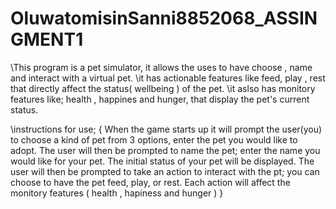 # OluwatomisinSanni8852068_ASSINGMENT1

\\This program is a pet simulator, it allows the uses to have choose , name and interact with a virtual pet. 
\\it has actionable features like feed, play , rest that directly affect the status( wellbeing ) of the pet.
\\it aslso has monitory features like; health , happines and hunger, that display the pet's current status.


\\instructions for use;
 {
  When the game starts up it will prompt the user(you) to choose a kind of pet from 3 options, enter the pet you would like to adopt.
  The user will then be prompted to name the pet; enter the name you would like for your pet.
  The initial status of your pet will be displayed.
  The user will then be prompted to take an action to interact with the pt; you can choose to have the pet feed, play, or rest.
  Each action will affect the monitory features ( health , hapiness and hunger )
  }